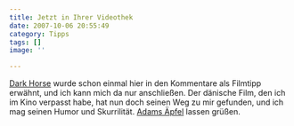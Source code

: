 ```yaml
---
title: Jetzt in Ihrer Videothek
date: 2007-10-06 20:55:49
category: Tipps
tags: []
image: ''

---
```


[Dark Horse](http://www.imdb.com/title/tt0408318/) wurde schon einmal hier in den Kommentare als Filmtipp erwähnt, und ich kann mich da nur anschließen. Der dänische Film, den ich im Kino verpasst habe, hat nun doch seinen Weg zu mir gefunden, und ich mag seinen Humor und Skurrilität. [Adams Äpfel](http://www.misantropolis.de/2007/05/apfelkuchen/) lassen grüßen.
